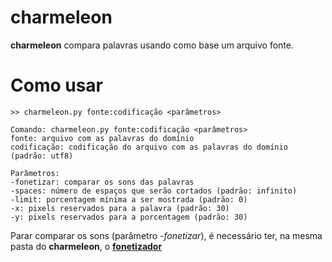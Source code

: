 # charmeleon
**charmeleon** compara palavras usando como base um arquivo fonte.

# Como usar

	>> charmeleon.py fonte:codificação <parâmetros>

	Comando: charmeleon.py fonte:codificação <parâmetros>
	fonte: arquivo com as palavras do domínio
	codificação: codificação do arquivo com as palavras do domínio (padrão: utf8)
	
	Parâmetros:
	-fonetizar: comparar os sons das palavras
	-spaces: número de espaços que serão cortados (padrão: infinito)
	-limit: porcentagem mínima a ser mostrada (padrão: 0)
	-x: pixels reservados para a palavra (padrão: 30)
	-y: pixels reservados para a porcentagem (padrão: 30)

Parar comparar os sons (parâmetro *-fonetizar*), é necessário ter, na mesma pasta do **charmeleon**, o [**fonetizador**](https://github.com/alvelvis/fonetizador)